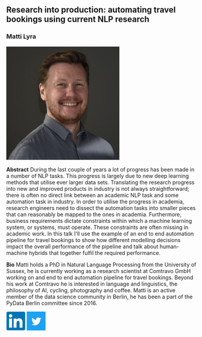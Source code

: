 ##  Research into production: automating travel bookings using current NLP research ##
### Matti Lyra ###

![Matti Lyra](https://github.com/pydatahamburg/meetup-slides/blob/master/2019.5/speaker_profiles/matti_lyra.jpg)

**Abstract**
During the last couple of years a lot of progress has been made in a number of NLP tasks. This progress is largely due to new deep learning methods that utilise ever larger data sets. Translating the research progress into new and improved products in industry is not always straightforward; there is often no direct link between an academic NLP task and some automation task in industry. In order to utilise the progress in academia, research engineers need to dissect the automation tasks into smaller pieces that can reasonably be mapped to the ones in academia. Furthermore, business requirements dictate constraints within which a machine learning system, or systems, must operate. These constraints are often missing in academic work.
In this talk I'll use the example of an end to end automation pipeline for travel bookings to show how different modelling decisions impact the overall performance of the pipeline and talk about human-machine hybrids that together fulfil the required performance.

**Bio**
Matti holds a PhD in Natural Language Processing from the University of Sussex, he is currently working as a research scientist at Comtravo GmbH working on and end to end automation pipeline for travel bookings. Beyond his work at Comtravo he is interested in language and linguistics, the philosophy of AI, cycling, photography and coffee. Matti is an active member of the data science community in Berlin, he has been a part of the PyData Berlin committee since 2016.

[<img src="https://github.com/pydatahamburg/meetup-slides/blob/master/2019.5/speaker_profiles/linkedin.png">](https://de.linkedin.com/in/mattilyra)
[<img src="https://github.com/pydatahamburg/meetup-slides/blob/master/2019.5/speaker_profiles/twitter.png">](https://twitter.com/mattilyra)
